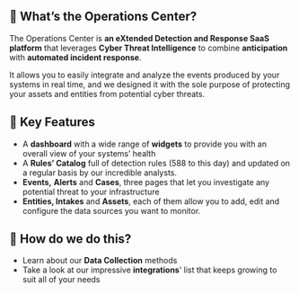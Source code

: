 ## 🤔 What’s the Operations Center?

The Operations Center is **an eXtended Detection and Response SaaS platform** that leverages **Cyber Threat Intelligence** to combine **anticipation** with **automated incident response**.

It allows you to easily integrate and analyze the events produced by your systems in real time, and we designed it with the sole purpose of protecting your assets and entities from potential cyber threats. 

## 🔑 Key Features

- A **dashboard** with a wide range of **widgets** to provide you with an overall view of your systems’ health
- A **Rules’ Catalog** full of detection rules (588 to this day) and updated on a regular basis by our incredible analysts.
- **Events,** **Alerts** and **Cases**, three pages that let you investigate any potential threat to your infrastructure
- **Entities, Intakes** and **Assets**, each of them allow you to add, edit and configure the data sources you want to monitor.

## 👊 How do we do this?

- Learn about our **Data Collection** methods
- Take a look at our impressive **integrations**' list that keeps growing to suit all of your needs
